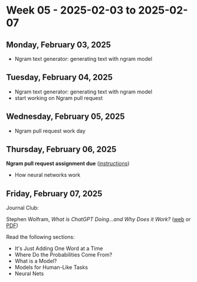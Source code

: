 # Week 05 - 2025-02-03 to 2025-02-07

## Monday, February 03, 2025

- Ngram text generator: generating text with ngram model

## Tuesday, February 04, 2025

- Ngram text generator: generating text with ngram model
- start working on Ngram pull request

## Wednesday, February 05, 2025

- Ngram pull request work day

## Thursday, February 06, 2025

**Ngram pull request assignment due**
([instructions](https://github.com/northridge-dev/ngram-generator/blob/main/pull_request_instructions.md))

- How neural networks work

## Friday, February 07, 2025

Journal Club:

Stephen Wolfram, _What is ChatGPT Doing...and Why Does it Work?_
([web](https://writings.stephenwolfram.com/2023/02/what-is-chatgpt-doing-and-why-does-it-work/)
or
[PDF](https://github.com/northridge-dev/ai-intro/blob/main/journal-club/03_wolfram_what_is_chatgpt_doing.pdf))

Read the following sections:

- It's Just Adding One Word at a Time
- Where Do the Probabilities Come From?
- What is a Model?
- Models for Human-Like Tasks
- Neural Nets
